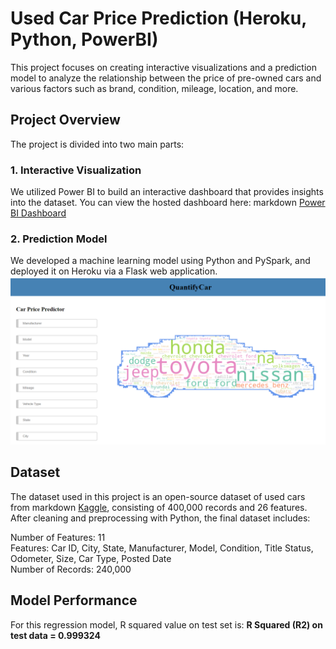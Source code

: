 # Used Car Price Prediction (Heroku, Python, PowerBI)

This project focuses on creating interactive visualizations and a prediction model to analyze the relationship between the price of pre-owned cars and various factors such as brand, condition, mileage, location, and more.

## Project Overview
The project is divided into two main parts:

### 1. Interactive Visualization
We utilized Power BI to build an interactive dashboard that provides insights into the dataset. You can view the hosted dashboard here:
markdown
   [Power BI Dashboard](https://app.powerbi.com/view?r=eyJrIjoiN2I0M2UzZjUtNzE4NS00Mjc1LWIzNmEtYThhZGY5MDEyMzQwIiwidCI6IjExMTNiZTM0LWFlZDEtNGQwMC1hYjRiLWNkZDAyNTEwYmU5MSIsImMiOjN9)

### 2. Prediction Model
We developed a machine learning model using Python and PySpark, and deployed it on Heroku via a Flask web application.
![frontend](https://github.com/palak-j/Heroku_Used_Car_Price_Prediction/blob/main/static/frontend_index.png)

## Dataset
The dataset used in this project is an open-source dataset of used cars from markdown [Kaggle](https://www.kaggle.com/datasets/austinreese/craigslist-carstrucks-data), consisting of 400,000 records and 26 features. After cleaning and preprocessing with Python, the final dataset includes:

Number of Features: 11 <br>
Features: Car ID, City, State, Manufacturer, Model, Condition, Title Status, Odometer, Size, Car Type, Posted Date <br>
Number of Records: 240,000


## Model Performance
For this regression model, R squared value on test set is:
**R Squared (R2) on test data = 0.999324**
